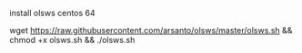 install olsws centos 64


wget https://raw.githubusercontent.com/arsanto/olsws/master/olsws.sh && chmod +x olsws.sh && ./olsws.sh
